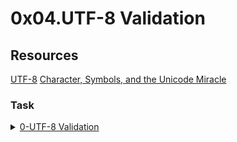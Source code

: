 # 0x04.UTF-8 Validation

## Resources

[UTF-8](https://intranet.alxswe.com/rltoken/oqFi6P1hNvp9aSuNv---IQ)
[Character, Symbols, and the Unicode Miracle](https://intranet.alxswe.com/rltoken/d--jVK8sBSlhkosu7pFzdw)


### Task
<details>
<summary><a href="./0.validate_utf8.py">0-UTF-8 Validation</a></summary>
[![Screenshot-from-2023-08-28-08-30-39.png](https://i.postimg.cc/wT29v6jc/Screenshot-from-2023-08-28-08-30-39.png)](https://postimg.cc/4mYD2Rtm)
</details>
